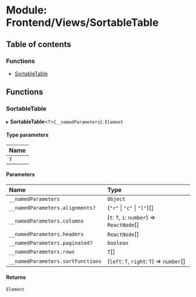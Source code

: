 # Module: Frontend/Views/SortableTable

## Table of contents

### Functions

- [SortableTable](Frontend_Views_SortableTable.md#sortabletable)

## Functions

### SortableTable

▸ **SortableTable**<`T`\>(`__namedParameters`): `Element`

#### Type parameters

| Name |
| :--- |
| `T`  |

#### Parameters

| Name                              | Type                                       |
| :-------------------------------- | :----------------------------------------- |
| `__namedParameters`               | `Object`                                   |
| `__namedParameters.alignments?`   | (`"r"` \| `"c"` \| `"l"`)[]                |
| `__namedParameters.columns`       | (`t`: `T`, `i`: `number`) => `ReactNode`[] |
| `__namedParameters.headers`       | `ReactNode`[]                              |
| `__namedParameters.paginated?`    | `boolean`                                  |
| `__namedParameters.rows`          | `T`[]                                      |
| `__namedParameters.sortFunctions` | (`left`: `T`, `right`: `T`) => `number`[]  |

#### Returns

`Element`
